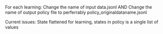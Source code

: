 For each learning:
    Change the name of input data.jsonl AND 
    Change the name of output policy file to perferrably policy_originaldataname.jsonl 

Current issues:
    State flattened for learning, states in policy is a single list of values
